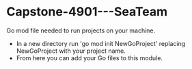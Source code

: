 # Capstone-4901---SeaTeam

Go mod file needed to run projects on your machine.
  - In a new directory run 'go mod init NewGoProject' replacing NewGoProject with your project name.
  - From here you can add your Go files to this module.

